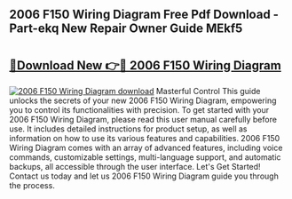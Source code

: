 ## 2006 F150 Wiring Diagram Free Pdf Download - Part-ekq New Repair Owner Guide MEkf5

# <h2><a href="http://dfkv6t.blite.top/?on=2006+F150+Wiring+Diagram">🔗Download New 👉🔴 2006 F150 Wiring Diagram</a></h2>

[![2006 F150 Wiring Diagram download](https://i.imgur.com/lujVjoI.png)](http://dfkv6t.blite.top/?on=2006+F150+Wiring+Diagram)
Masterful Control This guide unlocks the secrets of your new 2006 F150 Wiring Diagram, empowering you to control its functionalities with precision. To get started with your 2006 F150 Wiring Diagram, please read this user manual carefully before use. It includes detailed instructions for product setup, as well as information on how to use its various features and capabilities. 2006 F150 Wiring Diagram comes with an array of advanced features, including voice commands, customizable settings, multi-language support, and automatic backups, all accessible through the user interface. Let's Get Started! Contact us today and let us 2006 F150 Wiring Diagram guide you through the process.
